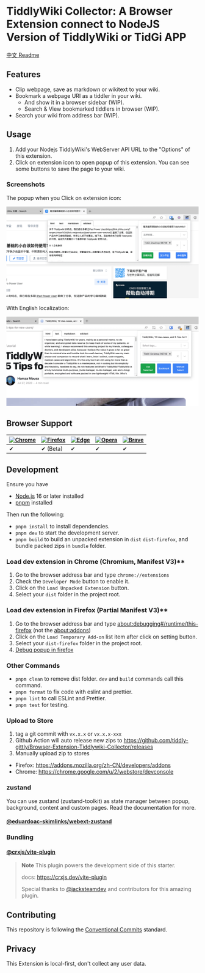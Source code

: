 # TiddlyWiki Collector: A Browser Extension connect to NodeJS Version of TiddlyWiki or TidGi APP

[中文 Readme](./docs/Readme-zh.md)

## Features

- Clip webpage, save as markdown or wikitext to your wiki.
- Bookmark a webpage URI as a tiddler in your wiki.
  - And show it in a browser sidebar (WIP).
  - Search & View bookmarked tiddlers in browser (WIP).
- Search your wiki from address bar (WIP).

## Usage

1. Add your Nodejs TiddlyWiki's WebServer API URL to the "Options" of this extension.
2. Click on extension icon to open popup of this extension. You can see some buttons to save the page to your wiki.

### Screenshots

The popup when you Click on extension icon:

![docs/images/screenshot-popup-zh.png](docs/images/screenshot-popup-zh.png)

With English localization:

![docs/images/screenshot-popup-en.png](docs/images/screenshot-popup-en.png)

## Browser Support

| [![Chrome](https://raw.github.com/alrra/browser-logos/master/src/chrome/chrome_48x48.png)](/) | [![Firefox](https://raw.github.com/alrra/browser-logos/master/src/firefox/firefox_48x48.png)](/) | [![Edge](https://raw.github.com/alrra/browser-logos/master/src/edge/edge_48x48.png)](/) | [![Opera](https://raw.github.com/alrra/browser-logos/master/src/opera/opera_48x48.png)](/) | [![Brave](https://raw.github.com/alrra/browser-logos/master/src/brave/brave_48x48.png)](/) |
| --------------------------------------------------------------------------------------------- | ------------------------------------------------------------------------------------------------ | --------------------------------------------------------------------------------------- | ------------------------------------------------------------------------------------------ | ------------------------------------------------------------------------------------------ |
| ✔                                                                                             | ✔ (Beta)                                                                                         | ✔                                                                                       | ✔                                                                                          | ✔                                                                                          |

## Development

Ensure you have

- [Node.js](https://nodejs.org) 16 or later installed
- [pnpm](https://pnpm.io) installed

Then run the following:

- `pnpm install` to install dependencies.
- `pnpm dev` to start the development server.
- `pnpm build` to build an unpacked extension in `dist` `dist-firefox`, and bundle packed zips in `bundle` folder.

### Load dev extension in Chrome (Chromium, Manifest V3)**

1. Go to the browser address bar and type `chrome://extensions`
1. Check the `Developer Mode` button to enable it.
1. Click on the `Load Unpacked Extension` button.
1. Select your `dist` folder in the project root.

### Load dev extension in Firefox (Partial Manifest V3)**

1. Go to the browser address bar and type [about:debugging#/runtime/this-firefox](about:debugging#/runtime/this-firefox) (not the [about:addons](about:addons))
1. Click on the `Load Temporary Add-on` list item after click on setting button.
1. Select your `dist-firefox` folder in the project root.
1. [Debug popup in firefox](https://firefox-source-docs.mozilla.org/devtools-user/browser_toolbox/index.html)

### Other Commands

- `pnpm clean` to remove dist folder. `dev` and `build` commands call this command.
- `pnpm format` to fix code with eslint and prettier.
- `pnpm lint` to call ESLint and Prettier.
- `pnpm test` for testing.

### Upload to Store

1. tag a git commit with `vx.x.x` or `vx.x.x-xxx`
1. Github Action will auto release new zips to https://github.com/tiddly-gittly/Browser-Extension-Tiddlywiki-Collector/releases
1. Manually upload zip to stores

- Firefox: https://addons.mozilla.org/zh-CN/developers/addons
- Chrome: https://chrome.google.com/u/2/webstore/devconsole

### zustand

You can use zustand (zustand-toolkit) as state manager between popup, background, content and custom pages. Read the documentation for more.

#### [@eduardoac-skimlinks/webext-zustand](https://github.com/eduardoacskimlinks/webext-zustand)

### Bundling

#### [@crxjs/vite-plugin](https://github.com/crxjs/chrome-extension-tools)

> **Note** This plugin powers the development side of this starter.
>
> docs: https://crxjs.dev/vite-plugin
>
> Special thanks to [@jacksteamdev](https://github.com/jacksteamdev) and contributors for this amazing plugin.

## Contributing

This repository is following the [Conventional Commits](https://www.conventionalcommits.org/en/v1.0.0/) standard.

## Privacy

This Extension is local-first, don't collect any user data.
